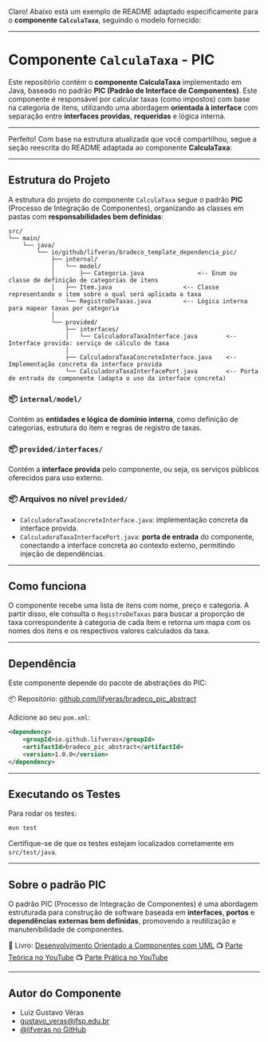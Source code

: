 Claro! Abaixo está um exemplo de README adaptado especificamente para o **componente `CalculaTaxa`**, seguindo o modelo fornecido:

---

# Componente `CalculaTaxa` - PIC

Este repositório contém o **componente CalculaTaxa** implementado em Java, baseado no padrão **PIC (Padrão de Interface de Componentes)**. Este componente é responsável por calcular taxas (como impostos) com base na categoria de itens, utilizando uma abordagem **orientada à interface** com separação entre **interfaces providas**, **requeridas** e lógica interna.

---

Perfeito! Com base na estrutura atualizada que você compartilhou, segue a seção reescrita do README adaptada ao componente **CalculaTaxa**:

---

## Estrutura do Projeto

A estrutura do projeto do componente `CalculaTaxa` segue o padrão **PIC** (Processo de Integração de Componentes), organizando as classes em pastas com **responsabilidades bem definidas**:

```
src/
└── main/
    └── java/
        └── io/github/lifveras/bradeco_template_dependencia_pic/
            ├── internal/
            │   └── model/
            │       ├── Categoria.java               <-- Enum ou classe de definição de categorias de itens
            │   ├── Item.java                    <-- Classe representando o item sobre o qual será aplicada a taxa
                └── RegistroDeTaxas.java         <-- Lógica interna para mapear taxas por categoria
            │
            └── provided/
                ├── interfaces/
                │   └── CalculadoraTaxaInterface.java        <-- Interface provida: serviço de cálculo de taxa
                │
                ├── CalculadoraTaxaConcreteInterface.java    <-- Implementação concreta da interface provida
                └── CalculadoraTaxaInterfacePort.java        <-- Porta de entrada do componente (adapta o uso da interface concreta)
```

### 📦 `internal/model/`

Contém as **entidades e lógica de domínio interna**, como definição de categorias, estrutura do item e regras de registro de taxas.

### 📦 `provided/interfaces/`

Contém a **interface provida** pelo componente, ou seja, os serviços públicos oferecidos para uso externo.

### 📦 Arquivos no nível `provided/`

- `CalculadoraTaxaConcreteInterface.java`: implementação concreta da interface provida.
- `CalculadoraTaxaInterfacePort.java`: **porta de entrada** do componente, conectando a interface concreta ao contexto externo, permitindo injeção de dependências.

---

## Como funciona

O componente recebe uma lista de itens com nome, preço e categoria. A partir disso, ele consulta o `RegistroDeTaxas` para buscar a proporção de taxa correspondente à categoria de cada item e retorna um mapa com os nomes dos itens e os respectivos valores calculados da taxa.

---

## Dependência

Este componente depende do pacote de abstrações do PIC:

📦 Repositório: [github.com/lifveras/bradeco_pic_abstract](https://github.com/lifveras/bradeco_pic_abstract)

Adicione ao seu `pom.xml`:

```xml
<dependency>
    <groupId>io.github.lifveras</groupId>
    <artifactId>bradeco_pic_abstract</artifactId>
    <version>1.0.0</version>
</dependency>
```

---

## Executando os Testes

Para rodar os testes:

```bash
mvn test
```

Certifique-se de que os testes estejam localizados corretamente em `src/test/java`.

---

## Sobre o padrão PIC

O padrão PIC (Processo de Integração de Componentes) é uma abordagem estruturada para construção de software baseada em **interfaces**, **portos** e **dependências externas bem definidas**, promovendo a reutilização e manutenibilidade de componentes.

📘 Livro: [Desenvolvimento Orientado a Componentes com UML](https://www.amazon.com.br/Desenvolvimento-orientado-componentes-com-UML-ebook/dp/B07DYDSMCZ/ref=sr_1_1)
📺 [Parte Teórica no YouTube](https://www.youtube.com/watch?v=0BmWe7d17NU&list=PLQb3t1uw-rpFIPbyWZCfOc9CTN5chPa0d)
📺 [Parte Prática no YouTube](https://www.youtube.com/watch?v=4mnZnNAYHKc&list=PLQb3t1uw-rpHXs0N674qsdYB_Dlgoriy3)

---

## Autor do Componente

- Luiz Gustavo Véras
- [gustavo_veras@ifsp.edu.br](mailto:gustavo_veras@ifsp.edu.br)
- [@lifveras no GitHub](https://github.com/lifveras)
